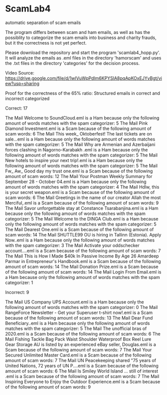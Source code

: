 # ScamLab4
automatic separation of scam emails


The program differs between scam and ham emails, as well as has the possiblity to categorize the scam emails into business and charity frauds, but it the correctness is not yet perfect.

Please download the repository and start the program 'scamlab4_hopp.py'. It will analyze the emails as .eml files in the directory 'hamorscam' and uses the .txt files in the directory 'categories' for the decision process.

Video Source: https://drive.google.com/file/d/1wIVuWpPdlm6KPYSlA8pqApKOxEJYvBgt/view?usp=sharing

Proof for the correctness of the 65% ratio: Structured emails in correct and incorrect categorized

Correct: 17

The Mail Welcome to SoundCloud.eml is a Ham because only the following amount of words matches with the spam categorizer: 5
The Mail Pink Diamond Investment.eml is a Scam because of the following amount of scam words: 6
The Mail This week_ Oktoberfest! The last tickets are on sale...eml is a Ham because only the following amount of words matches with the spam categorizer: 5
The Mail Why are Armenian and Azerbaijani forces clashing in Nagorno-Karabakh .eml is a Ham because only the following amount of words matches with the spam categorizer: 5
The Mail New hotels to inspire your next trip!.eml is a Ham because only the following amount of words matches with the spam categorizer: 5
The Mail Fw_ Aw_ Good day my trust one.eml is a Scam because of the following amount of scam words: 12
The Mail Your Postman Weekly Summary for September 28 - October 04.eml is a Ham because only the following amount of words matches with the spam categorizer: 4
The Mail Hdlw, this is your secret weapon.eml is a Scam because of the following amount of scam words: 6
The Mail Greetings in the name of our creator Allah the most Merciful,.eml is a Scam because of the following amount of scam words: 9
The Mail Savor unforgettable stay at Constance Tsarabanjina.eml is a Ham because only the following amount of words matches with the spam categorizer: 5
The Mail Welcome to the DINGA Club.eml is a Ham because only the following amount of words matches with the spam categorizer: 5
The Mail Dearest One.eml is a Scam because of the following amount of scam words: 14
The Mail SHUTTLE99 OU is hiring in Tallinn (Estonia). Apply Now..eml is a Ham because only the following amount of words matches with the spam categorizer: 3
The Mail Activate your oddschecker account....eml is a Scam because of the following amount of scam words: 7
The Mail This is How I Made $40k In Passive Income By Age 26 Amardeep Parmar in Entrepreneur's Handbook.eml is a Scam because of the following amount of scam words: 14
The Mail Donation Prize.eml is a Scam because of the following amount of scam words: 14
The Mail Login From Email.eml is a Ham because only the following amount of words matches with the spam categorizer: 1

Incorrect: 9

The Mail US Company UPS Account.eml is a Ham because only the following amount of words matches with the spam categorizer: 0
The Mail RangeForce Newsletter - Get your Superuser t-shirt now!.eml is a Scam because of the following amount of scam words: 13
The Mail Dear Fund Beneficiary..eml is a Ham because only the following amount of words matches with the spam categorizer: 5
The Mail The unofficial bras of 2020.eml is a Scam because of the following amount of scam words: 6
The Mail Fishing Tackle Bag Pack Waist Shoulder Waterproof Box Reel Lure Gear Storage AU is listed by an experienced eBay seller, Douglas.eml is a Scam because of the following amount of scam words: 7
The Mail Your Secured Unlimited Master Card.eml is a Scam because of the following amount of scam words: 7
The Mail UN Peacekeeping shared "75 years of United Nations, 72 years of UN P....eml is a Scam because of the following amount of scam words: 6
The Mail Is Smiley World Island … still of interest .eml is a Scam because of the following amount of scam words: 7
The Mail Inspiring Everyone to Enjoy the Outdoor Experience.eml is a Scam because of the following amount of scam words: 9

